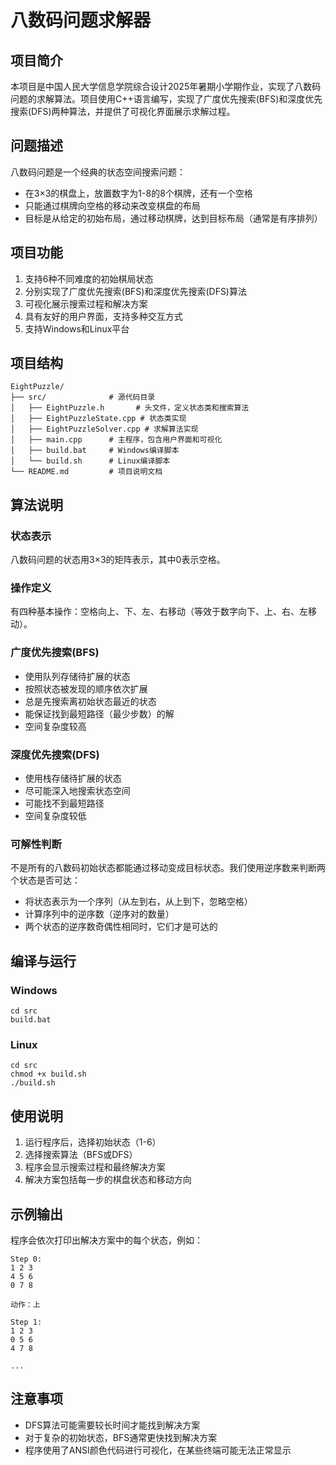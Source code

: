 # 八数码问题求解器

## 项目简介

本项目是中国人民大学信息学院综合设计2025年暑期小学期作业，实现了八数码问题的求解算法。项目使用C++语言编写，实现了广度优先搜索(BFS)和深度优先搜索(DFS)两种算法，并提供了可视化界面展示求解过程。

## 问题描述

八数码问题是一个经典的状态空间搜索问题：

- 在3×3的棋盘上，放置数字为1-8的8个棋牌，还有一个空格
- 只能通过棋牌向空格的移动来改变棋盘的布局
- 目标是从给定的初始布局，通过移动棋牌，达到目标布局（通常是有序排列）

## 项目功能

1. 支持6种不同难度的初始棋局状态
2. 分别实现了广度优先搜索(BFS)和深度优先搜索(DFS)算法
3. 可视化展示搜索过程和解决方案
4. 具有友好的用户界面，支持多种交互方式
5. 支持Windows和Linux平台

## 项目结构

```
EightPuzzle/
├── src/              # 源代码目录
│   ├── EightPuzzle.h       # 头文件，定义状态类和搜索算法
│   ├── EightPuzzleState.cpp # 状态类实现
│   ├── EightPuzzleSolver.cpp # 求解算法实现
│   ├── main.cpp      # 主程序，包含用户界面和可视化
│   ├── build.bat     # Windows编译脚本
│   └── build.sh      # Linux编译脚本
└── README.md         # 项目说明文档
```

## 算法说明

### 状态表示

八数码问题的状态用3×3的矩阵表示，其中0表示空格。

### 操作定义

有四种基本操作：空格向上、下、左、右移动（等效于数字向下、上、右、左移动）。

### 广度优先搜索(BFS)

- 使用队列存储待扩展的状态
- 按照状态被发现的顺序依次扩展
- 总是先搜索离初始状态最近的状态
- 能保证找到最短路径（最少步数）的解
- 空间复杂度较高

### 深度优先搜索(DFS)

- 使用栈存储待扩展的状态
- 尽可能深入地搜索状态空间
- 可能找不到最短路径
- 空间复杂度较低

### 可解性判断

不是所有的八数码初始状态都能通过移动变成目标状态。我们使用逆序数来判断两个状态是否可达：
- 将状态表示为一个序列（从左到右，从上到下，忽略空格）
- 计算序列中的逆序数（逆序对的数量）
- 两个状态的逆序数奇偶性相同时，它们才是可达的

## 编译与运行

### Windows

```
cd src
build.bat
```

### Linux

```
cd src
chmod +x build.sh
./build.sh
```

## 使用说明

1. 运行程序后，选择初始状态（1-6）
2. 选择搜索算法（BFS或DFS）
3. 程序会显示搜索过程和最终解决方案
4. 解决方案包括每一步的棋盘状态和移动方向

## 示例输出

程序会依次打印出解决方案中的每个状态，例如：

```
Step 0:
1 2 3
4 5 6
0 7 8

动作：上

Step 1:
1 2 3
0 5 6
4 7 8

...
```

## 注意事项

- DFS算法可能需要较长时间才能找到解决方案
- 对于复杂的初始状态，BFS通常更快找到解决方案
- 程序使用了ANSI颜色代码进行可视化，在某些终端可能无法正常显示 